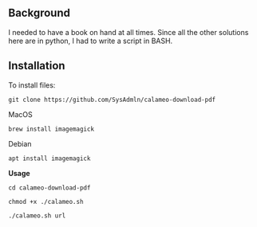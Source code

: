 **Background**
--
I needed to have a book on hand at all times. Since all the other solutions here are in python, I had to write a script in BASH.

**Installation**
--
To install files:
`````
git clone https://github.com/SysAdmln/calameo-download-pdf
`````
MacOS
`````
brew install imagemagick
`````
Debian
`````
apt install imagemagick
`````
**Usage**
`````
cd calameo-download-pdf
`````
`````
chmod +x ./calameo.sh
`````
`````
./calameo.sh url
`````
